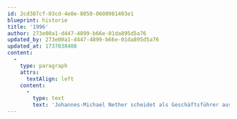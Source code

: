 ```yaml
---
id: 2cd387cf-03cd-4e8e-8050-0600981403e1
blueprint: historie
title: '1996'
author: 273e00a1-d447-4899-b66e-01da895d5a76
updated_by: 273e00a1-d447-4899-b66e-01da895d5a76
updated_at: 1737038408
content:
  -
    type: paragraph
    attrs:
      textAlign: left
    content:
      -
        type: text
        text: 'Johannes-Michael Nether scheidet als Geschäftsführer aus, bleibt jedoch weiterhin Gesellschafter Christian Nether übernimmt die Geschäftsführung zusammen mit Dr. Georg Kronawitter'
---
```

